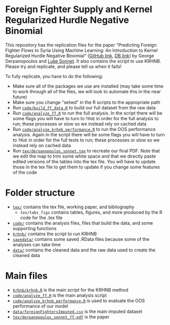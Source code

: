 # Foreign Fighter Supply and Kernel Regularized Hurdle Negative Binomial

This repository has the replication files for the paper "Predicting Foreign Fighter Flows to Syria Using Machine Learning: An Introduction to Kernel Regularized Hurdle Negative Binomial" ([GitHub link](tex/derpanopoulos_sonnet_ff.pdf), [DB link](https://www.dropbox.com/s/1ny0cewhyv2o4vb/derpanopoulos_sonnet_ff.pdf?dl=0)) by George Derpanopoulos and [Luke Sonnet](http://lukesonnet.github.io/). It also contains the script to use KRHNB. Please try and replicate, and please tell us when it fails!

To fully replicate, you have to do the following:
* Make sure all of the packages we use are installed (may take some time to work through all of the files, we will look to automate this in the near future)
* Make sure you change "setwd" in the R scripts to the appropriate path
* Run [`code/build_ff_data.R`](code/build_ff_data.R) to build our full dataset from the raw data
* Run [`code/analyze_ff.R`](code/analyze_ff.R) to run the full analysis. In the script there will be some flags you will have to turn to `TRUE` in order for the full analysis to run; these processes or slow so we instead rely on cached data
* Run [`code/analyze_krhnb_performance.R`](code/analyze_ff.R) to run the OOS performance analysis. Again in the script there will be some flags you will have to turn to `TRUE` in order for the full tests to run; these processes or slow so we instead rely on cached data
* Run [`tex/derpanopoulos_sonnet.tex`](tex/derpanopoulos_sonnet.tex) to recreate our final PDF. Note that we edit the map to trim some white space and that we directly paste edited versions of the tables into the tex file. You will have to update those in the tex file to get them to update if you change some features of the code

# Folder structure

* [`tex/`](tex/) contains the tex file, working paper, and bibliography
	* `tex/tabs_figs` contains tables, figures, and more produced by the R code for the .tex file
* [`code/`](code/) contains the analysis files, files that build the data, and some supporting functions
* [`krhnb/`](krhnb/) contains the script to run KRHNB
* [`savedata/`](savedata/) contains some saved .RData files because some of the analyses can take time
* [`data/`](data/) contains the cleaned data and the raw data used to create the cleaned data

# Main files

* [`krhnb/krhnb.R`](code/krhnb.R) is the main script for the KRHNB method
* [`code/analyze_ff.R`](code/analyze_ff.R) is the main analysis script
* [`code/analyze_krhnb_performance.R`](code/analyze_krhnb_performance.R) is used to evaluate the OOS performance of our model
* [`data/foreignFightersImputed.csv`](data/foreignFightersImputed.csv) is the main imputed dataset
* [`tex/derpanopoulos_sonnet_ff.pdf`](tex/derpanopoulos_sonnet_ff.pdf) is the paper